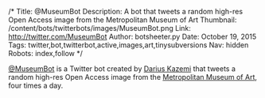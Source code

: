 /*
Title: @MuseumBot
Description: A bot that tweets a random high-res Open Access image from the Metropolitan Museum of Art
Thumbnail: /content/bots/twitterbots/images/MuseumBot.png
Link: http://twitter.com/MuseumBot
Author: botsheeter.py
Date: October 19, 2015
Tags: twitter,bot,twitterbot,active,images,art,tinysubversions
Nav: hidden
Robots: index,follow
*/

[@MuseumBot](https://twitter.com/MuseumBot) is a Twitter bot created by [Darius Kazemi](https://twitter.com/tinysubversions) that tweets a random high-res Open Access image from the [Metropolitan Museum of Art](http://metmuseum.org/about-the-museum/press-room/news/2014/oasc-access), four times a day.

